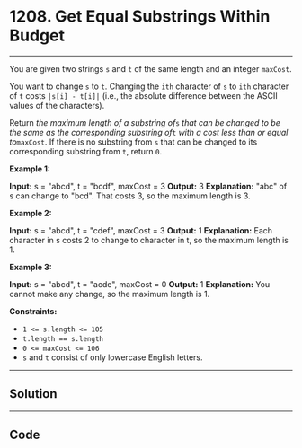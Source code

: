 # 1208. Get Equal Substrings Within Budget

---

You are given two strings `s` and `t` of the same length and an integer `maxCost`.

You want to change `s` to `t`. Changing the `ith` character of `s` to `ith` character of `t` costs `|s[i] - t[i]|` (i.e., the absolute difference between the ASCII values of the characters).

Return _the maximum length of a substring of_`s` _that can be changed to be the same as the corresponding substring of_`t` _with a cost less than or equal to_`maxCost`. If there is no substring from `s` that can be changed to its corresponding substring from `t`, return `0`.

 

**Example 1:**


**Input:** s = "abcd", t = "bcdf", maxCost = 3
**Output:** 3
**Explanation:** "abc" of s can change to "bcd".
That costs 3, so the maximum length is 3.


**Example 2:**


**Input:** s = "abcd", t = "cdef", maxCost = 3
**Output:** 1
**Explanation:** Each character in s costs 2 to change to character in t,  so the maximum length is 1.


**Example 3:**


**Input:** s = "abcd", t = "acde", maxCost = 0
**Output:** 1
**Explanation:** You cannot make any change, so the maximum length is 1.


 

**Constraints:**

  * `1 <= s.length <= 105`
  * `t.length == s.length`
  * `0 <= maxCost <= 106`
  * `s` and `t` consist of only lowercase English letters.

---

## Solution



---

## Code
```python


```